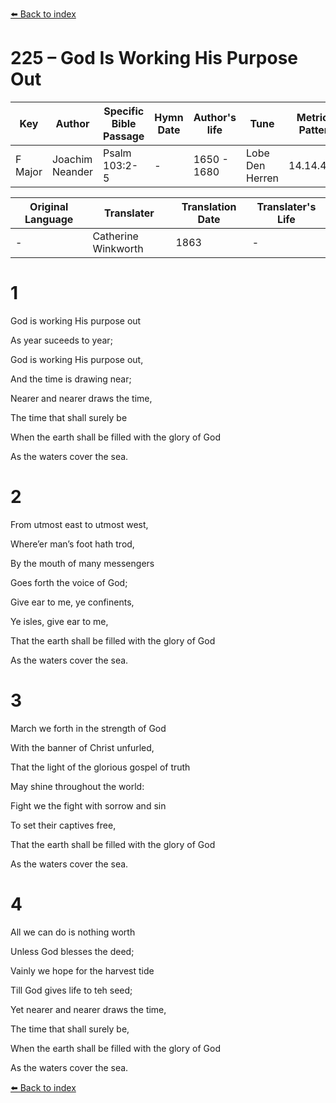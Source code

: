[⬅️ Back to index](../README.md)

# 225 – God Is Working His Purpose Out

Key | Author   | Specific Bible Passage     |Hymn Date |Author's life |Tune |Metrical Pattern   |Composer/Source                                                                                        
-- | --------- | ---------------------------|----------|--------------|-----|-------------------|-------------   
F Major  | Joachim Neander      | Psalm 103:2-5 | -  | 1650 - 1680 | Lobe Den Herren | 14.14.4.7.8 | Chorale Book for England, 1863 

Original Language | Translater | Translation Date   | Translater's Life     
----------------- | --------- | --------------------|-------------   
\-  | Catherine Winkworth      | 1863 | -  | 1827 - 1878 



# 1

God is working His purpose out

As year suceeds to year;

God is working His purpose out,

And the time is drawing near;

Nearer and nearer draws the time,

The time that shall surely be

When the earth shall be filled with the glory of God

As the waters cover the sea.



# 2

From utmost east to utmost west,

Where’er man’s foot hath trod,

By the mouth of many messengers

Goes forth the voice of God;

Give ear to me, ye confinents,

Ye isles, give ear to me,

That the earth shall be filled with the glory of God

As the waters cover the sea.



# 3

March we forth in the strength of God

With the banner of Christ unfurled,

That the light of the glorious gospel of truth

May shine throughout the world:

Fight we the fight with sorrow and sin

To set their captives free,

That the earth shall be filled with the glory of God

As the waters cover the sea.



# 4

All we can do is nothing worth

Unless God blesses the deed;

Vainly we hope for the harvest tide

Till God gives life to teh seed;

Yet nearer and nearer draws the time,

The time that shall surely be,

When the earth shall be filled with the glory of God

As the waters cover the sea.

[⬅️ Back to index](../README.md)
